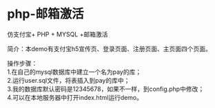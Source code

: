 # php-邮箱激活
仿支付宝+ PHP + MYSQL +邮箱激活

<div width="200px" background="red">简介：本demo有支付宝h5宣传页、登录页面、注册页面、主页面四个页面。</div>

操作步骤：<br/>
1.在自己的mysql数据库中建立一个名为pay的库；<br/>
2.运行user.sql文件，将表插入到pay的库中；<br/>
3.我的数据库默认密码是12345678，如果不一样，到config.php中修改；<br/>
4.可以在本地服务器中打开index.html运行demo。
